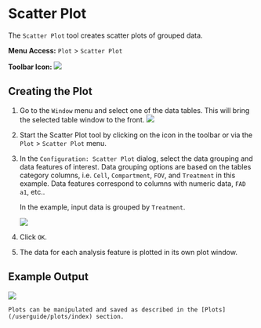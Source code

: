 # Scatter Plot

The `Scatter Plot` tool creates scatter plots of grouped data.

**Menu Access:** `Plot` > `Scatter Plot`

**Toolbar Icon:** ![](/images/analysis/scatter.png)

## Creating the Plot

1. Go to the `Window` menu and select one of the data tables. This will bring the selected table window to the front.
    ![](/images/data/dataframe.png)

2. Start the Scatter Plot tool by clicking on the icon in the toolbar or via the `Plot` > `Scatter Plot` menu.

3. In the `Configuration: Scatter Plot` dialog, select the data grouping and data features of interest. Data grouping options are based on the tables category columns,  i.e. `Cell`, `Compartment`, `FOV`, and `Treatment` in this example. Data features correspond to columns with numeric data, `FAD a1`, etc..

    In the example, input data is grouped by `Treatment`.  

    ![](/images/analysis/scatter-config1.PNG)

4. Click `OK`.

5. The data for each analysis feature is plotted in its own plot window.

## Example Output

![](/images/analysis/scatter-results.PNG)

```{note}
Plots can be manipulated and saved as described in the [Plots](/userguide/plots/index) section.
```
